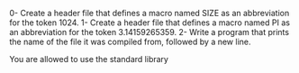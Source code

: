 0-	Create a header file that defines a macro named SIZE as an abbreviation for the token 1024.
1-	Create a header file that defines a macro named PI as an abbreviation for the token 3.14159265359.
2-	Write a program that prints the name of the file it was compiled from, followed by a new line.

You are allowed to use the standard library
